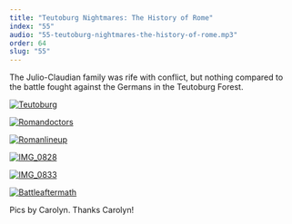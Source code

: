 ```yaml
---
title: "Teutoburg Nightmares: The History of Rome"
index: "55"
audio: "55-teutoburg-nightmares-the-history-of-rome.mp3"
order: 64
slug: "55"
---
```


The Julio-Claudian family was rife with conflict, but nothing compared to the battle fought against the Germans in the Teutoburg Forest.

[![Teutoburg](http://thehistoryofrome.typepad.com/.a/6a01053629a711970c01156f9a5bda970c-800wi "Teutoburg")](http://thehistoryofrome.typepad.com/.a/6a01053629a711970c01156f9a5bda970c-pi)

[![Romandoctors](http://thehistoryofrome.typepad.com/.a/6a01053629a711970c01156fd237fd970c-800wi "Romandoctors")](http://thehistoryofrome.typepad.com/.a/6a01053629a711970c01156fd237fd970c-pi) 

[![Romanlineup](http://thehistoryofrome.typepad.com/.a/6a01053629a711970c011570c7185d970b-800wi "Romanlineup")](http://thehistoryofrome.typepad.com/.a/6a01053629a711970c011570c7185d970b-pi)

[](http://blip.tv/file/get/MikeDuncan-55TeutoburgNightmares896.mp3)[![IMG_0828](http://thehistoryofrome.typepad.com/.a/6a01053629a711970c01156fd236e6970c-800wi "IMG_0828")](http://thehistoryofrome.typepad.com/.a/6a01053629a711970c01156fd236e6970c-pi)

[](http://blip.tv/file/get/MikeDuncan-55TeutoburgNightmares896.mp3)[![IMG_0833](http://thehistoryofrome.typepad.com/.a/6a01053629a711970c01156fd23702970c-800wi "IMG_0833")](http://thehistoryofrome.typepad.com/.a/6a01053629a711970c01156fd23702970c-pi)

<span style="text-decoration: underline;">[![Battleaftermath](http://thehistoryofrome.typepad.com/.a/6a01053629a711970c011570c71749970b-800wi "Battleaftermath")](http://thehistoryofrome.typepad.com/.a/6a01053629a711970c011570c71749970b-pi)</span>  

Pics by Carolyn. Thanks Carolyn!


